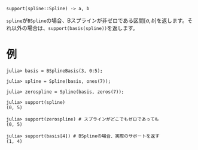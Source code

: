 ```
support(spline::Spline) -> a, b
```

`spline`が`BSpline`の場合、Bスプラインが非ゼロである区間$[a,b]$を返します。それ以外の場合は、`support(basis(spline))`を返します。

# 例

```jldoctest
julia> basis = BSplineBasis(3, 0:5);

julia> spline = Spline(basis, ones(7));

julia> zerospline = Spline(basis, zeros(7));

julia> support(spline)
(0, 5)

julia> support(zerospline) # スプラインがどこでもゼロであっても
(0, 5)

julia> support(basis[4]) # BSplineの場合、実際のサポートを返す
(1, 4)
```
